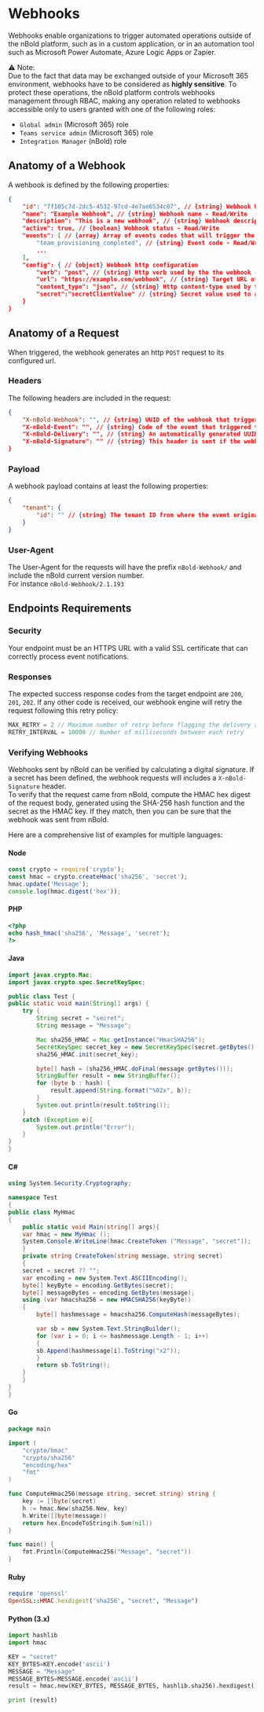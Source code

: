 # Webhooks

Webhooks enable organizations to trigger automated operations outside of the nBold platform, such as in a custom application, or in an automation tool such as Microsoft Power Automate, Azure Logic Apps or Zapier.

⚠️ Note:  
Due to the fact that data may be exchanged outside of your Microsoft 365 environment, webhooks have to be considered as **highly sensitive**. To protect these operations, the nBold platform controls webhooks management through RBAC, making any operation related to webhooks accessible only to users granted with one of the following roles:
- `Global admin` (Microsoft 365) role
- `Teams service admin` (Microsoft 365) role
- `Integration Manager` (nBold) role

## Anatomy of a Webhook
A wehbook is defined by the following properties:
```json
{
    "id": "7f105c7d-2dc5-4532-97cd-4e7ae6534c07", // {string} Webhook UUID automatically generated during its creation - ReadOnly
    "name": "Example Webhook", // {string} Webhook name - Read/Write
    "description": "This is a new webhook", // {string} Webhook description - Read/Write
    "active": true, // {boolean} Webhook status - Read/Write
    "events": [ // {array} Array of events codes that will trigger the webhook - Read/Write
        "team_provisioning_completed", // {string} Event code - Read/Write
        ...
    ],
    "config": { // {object} Webhook http configuration
        "verb": "post", // {string} Http verb used by the the webhook - ReadOnly as currently only `post` is supported
        "url": "https://example.com/webhook", // {string} Target URL of the webhook - Read/Write
        "content_type": "json", // {string} Http content-type used by the webhook - ReadOnly as currently only `json` (matching to `application/json`) is   supported
        "secret":"secretClientValue" // {string} Secret value used to authentify the wehbook emitter by the consumer - Read/Write
    }
}
```

## Anatomy of a Request
When triggered, the webhook generates an http `POST` request to its configured url.

### Headers
The following headers are included in the request:
```json
{
    "X-nBold-Webhook": "", // {string} UUID of the webhook that triggered the request.
    "X-nBold-Event": "", // {string} Code of the event that triggered the request.
    "X-nBold-Delivery": "", // {string} An automatically generated UUID to identify the request.
    "X-nBold-Signature": "" // {string} This header is sent if the webhook is configured with a secret.
}
```

### Payload
A webhook payload contains at least the following properties:
```json
{
    "tenant": {
        "id": "" // {string} The tenant ID from where the event originates
    }
}
```

### User-Agent
The User-Agent for the requests will have the prefix `nBold-Webhook/` and include the nBold current version number.  
For instance `nBold-Webhook/2.1.193`

## Endpoints Requirements

### Security
Your endpoint must be an HTTPS URL with a valid SSL certificate that can correctly process event notifications.

### Responses
The expected success response codes from the target endpoint are `200`, `201`, `202`. If any other code is received, our webhook engine will retry the request following this retry policy:
```js
MAX_RETRY = 2 // Maximum number of retry before flagging the delivery as `failed`
RETRY_INTERVAL = 10000 // Number of milliseconds between each retry
```

### Verifying Webhooks
Webhooks sent by nBold can be verified by calculating a digital signature. If a secret has been defined, the webhook requests will includes a `X-nBold-Signature` header.  
To verify that the request came from nBold, compute the HMAC hex digest of the request body, generated using the SHA-256 hash function and the secret as the HMAC key. If they match, then you can be sure that the webhook was sent from nBold.

Here are a comprehensive list of examples for multiple languages:

#### Node
```js
const crypto = require('crypto');
const hmac = crypto.createHmac('sha256', 'secret');
hmac.update('Message');
console.log(hmac.digest('hex'));
```

#### PHP
```php
<?php
echo hash_hmac('sha256', 'Message', 'secret');
?>
```

#### Java
```java
import javax.crypto.Mac;
import javax.crypto.spec.SecretKeySpec;

public class Test {
public static void main(String[] args) {
    try {
        String secret = "secret";
        String message = "Message";

        Mac sha256_HMAC = Mac.getInstance("HmacSHA256");
        SecretKeySpec secret_key = new SecretKeySpec(secret.getBytes(), "HmacSHA256");
        sha256_HMAC.init(secret_key);

        byte[] hash = (sha256_HMAC.doFinal(message.getBytes()));
        StringBuffer result = new StringBuffer();
        for (byte b : hash) {
            result.append(String.format("%02x", b)); 
        }
        System.out.println(result.toString());
    }
    catch (Exception e){
        System.out.println("Error");
    }
}
}
```

#### C#
```csharp
using System.Security.Cryptography;

namespace Test
{
public class MyHmac
{
    public static void Main(string[] args){
    var hmac = new MyHmac ();
    System.Console.WriteLine(hmac.CreateToken ("Message", "secret"));
    }
    private string CreateToken(string message, string secret)
    {
    secret = secret ?? "";
    var encoding = new System.Text.ASCIIEncoding();
    byte[] keyByte = encoding.GetBytes(secret);
    byte[] messageBytes = encoding.GetBytes(message);
    using (var hmacsha256 = new HMACSHA256(keyByte))
    {
        byte[] hashmessage = hmacsha256.ComputeHash(messageBytes);

        var sb = new System.Text.StringBuilder();
        for (var i = 0; i <= hashmessage.Length - 1; i++)
        {
        sb.Append(hashmessage[i].ToString("x2"));
        }
        return sb.ToString();
    }
    }
}
}
```

#### Go
```go
package main

import (
    "crypto/hmac"
    "crypto/sha256"
    "encoding/hex"
    "fmt"
)

func ComputeHmac256(message string, secret string) string {
    key := []byte(secret)
    h := hmac.New(sha256.New, key)
    h.Write([]byte(message))
    return hex.EncodeToString(h.Sum(nil))
}

func main() {
    fmt.Println(ComputeHmac256("Message", "secret"))
}
```

#### Ruby
```ruby
require 'openssl'
OpenSSL::HMAC.hexdigest('sha256', "secret", "Message")
```

#### Python (3.x)
```python
import hashlib
import hmac

KEY = "secret"
KEY_BYTES=KEY.encode('ascii')
MESSAGE = "Message"
MESSAGE_BYTES=MESSAGE.encode('ascii')
result = hmac.new(KEY_BYTES, MESSAGE_BYTES, hashlib.sha256).hexdigest()

print (result)
```